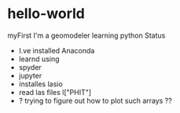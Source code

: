 # hello-world
myFirst
I'm a geomodeler learning python
Status
- I.ve installed Anaconda
- learnd using 
 - spyder
 - jupyter
 - installes lasio
  - read las files l["PHIT"]
  - ? trying to figure out how to plot such arrays ??
